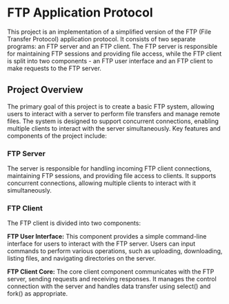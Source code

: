 # FTP Application Protocol
This project is an implementation of a simplified version of the FTP (File Transfer Protocol) application protocol. It consists of two separate programs: an FTP server and an FTP client. The FTP server is responsible for maintaining FTP sessions and providing file access, while the FTP client is split into two components - an FTP user interface and an FTP client to make requests to the FTP server.

## Project Overview
The primary goal of this project is to create a basic FTP system, allowing users to interact with a server to perform file transfers and manage remote files. The system is designed to support concurrent connections, enabling multiple clients to interact with the server simultaneously. Key features and components of the project include:

### FTP Server
The server is responsible for handling incoming FTP client connections, maintaining FTP sessions, and providing file access to clients. It supports concurrent connections, allowing multiple clients to interact with it simultaneously.

### FTP Client
The FTP client is divided into two components:

**FTP User Interface:** This component provides a simple command-line interface for users to interact with the FTP server. Users can input commands to perform various operations, such as uploading, downloading, listing files, and navigating directories on the server.

**FTP Client Core:** The core client component communicates with the FTP server, sending requests and receiving responses. It manages the control connection with the server and handles data transfer using select() and fork() as appropriate.
